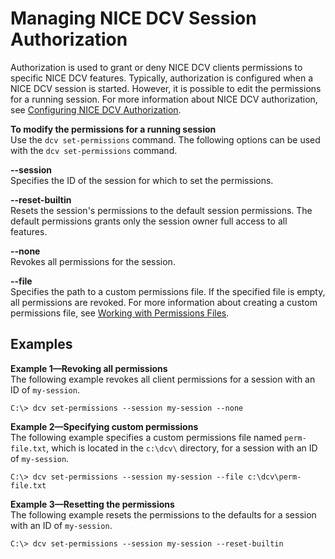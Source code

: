 # Managing NICE DCV Session Authorization<a name="managing-session-perms"></a>

Authorization is used to grant or deny NICE DCV clients permissions to specific NICE DCV features\. Typically, authorization is configured when a NICE DCV session is started\. However, it is possible to edit the permissions for a running session\. For more information about NICE DCV authorization, see [Configuring NICE DCV Authorization](security-authorization.md)\.

**To modify the permissions for a running session**  
Use the `dcv set-permissions` command\. The following options can be used with the `dcv set-permissions` command\.

**\-\-session**  
Specifies the ID of the session for which to set the permissions\.

**\-\-reset\-builtin**  
Resets the session's permissions to the default session permissions\. The default permissions grants only the session owner full access to all features\.

**\-\-none**  
Revokes all permissions for the session\.

**\-\-file**  
Specifies the path to a custom permissions file\. If the specified file is empty, all permissions are revoked\. For more information about creating a custom permissions file, see [Working with Permissions Files](security-authorization-file-create.md)\.

## Examples<a name="session-perms-example"></a>

**Example 1—Revoking all permissions**  
The following example revokes all client permissions for a session with an ID of `my-session`\.

```
C:\> dcv set-permissions --session my-session --none
```

**Example 2—Specifying custom permissions**  
The following example specifies a custom permissions file named `perm-file.txt`, which is located in the `c:\dcv\` directory, for a session with an ID of `my-session`\.

```
C:\> dcv set-permissions --session my-session --file c:\dcv\perm-file.txt
```

**Example 3—Resetting the permissions**  
The following example resets the permissions to the defaults for a session with an ID of `my-session`\.

```
C:\> dcv set-permissions --session my-session --reset-builtin
```